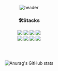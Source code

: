 
<div align="center">
  
![header](https://capsule-render.vercel.app/api?type=waving&color=gradient&height=300&section=header&text=Hello&fontSize=90)
    
  ### 🛠️Stacks
  <img src="https://img.shields.io/badge/React-61DAFB?style=flat-square&logo=React&logoColor=black"/>
  <img src="https://img.shields.io/badge/Typescript-3178C6?style=flat-square&logo=Typescript&logoColor=white"/>
  <img src="https://img.shields.io/badge/styled components-DB7093?style=flat-square&logo=styled-components&logoColor=white"/>
  <img src="https://img.shields.io/badge/JavaScript-F7DF1E?style=flat-square&logo=javascript&logoColor=black"/>
  
  <br/>
  
  <img src="https://img.shields.io/badge/jQuery-0769AD?style=flat-square&logo=jQuery&logoColor=white"/>
  <img src="https://img.shields.io/badge/HTML5-E34F26?style=flat-square&logo=html5&logoColor=white"/>
  <img src="https://img.shields.io/badge/CSS3-1572B6?style=flat-square&logo=css3&logoColor=white"/>
  <img src="https://img.shields.io/badge/GitHub-181717?style=flat-square&logo=GitHub&logoColor=white"/>
  


  <br/><br/>
    
  ![Anurag's GitHub stats](https://github-readme-stats.vercel.app/api?username=hyemin33&show_icons=true)
    
 
</div>

